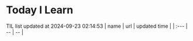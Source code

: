 # Today I Learn 
TIL list updated at 2024-09-23 02:14:53
| name | url | updated time |
| :--- | -- | -- |
